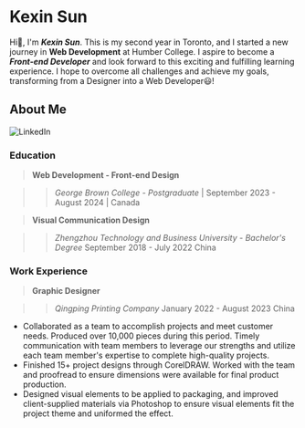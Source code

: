 # Kexin Sun
Hi👋, I'm ***Kexin Sun***. This is my second year in Toronto, and I started a new journey in **Web Development** at Humber College. I aspire to become a ***Front-end Developer*** and look forward to this exciting and fulfilling learning experience. I hope to overcome all challenges and achieve my goals, transforming from a Designer into a Web Developer😃!

## About Me
![LinkedIn](https://img.icons8.com/?size=100&id=13930&format=png&color=000000)

### Education
>**Web Development - Front-end Design**  

>>_George Brown College - Postgraduate_ | September 2023 - August 2024 | Canada

>**Visual Communication Design**

>>_Zhengzhou Technology and Business University - Bachelor's Degree_  September 2018 - July 2022  China

### Work Experience                         
>**Graphic Designer**

>>_Qingping Printing Company_  January 2022 - August 2023  China
 
- Collaborated as a team to accomplish projects and meet customer needs. Produced over 10,000 pieces during this period. Timely communication with team members to leverage our strengths and utilize each team member's expertise to complete high-quality projects.
- Finished 15+ project designs through CorelDRAW. Worked with the team and proofread to ensure dimensions were available for final product production.
- Designed visual elements to be applied to packaging, and improved client-supplied materials via Photoshop to ensure visual elements fit the project theme and uniformed the effect.



